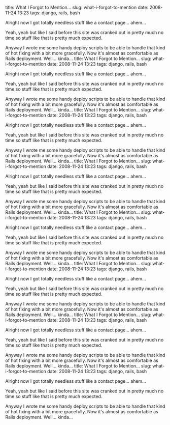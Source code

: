 title: What I Forgot to Mention…
slug: what-i-forgot-to-mention
date: 2008-11-24 13:23
tags: django, rails, bash

Alright now I got totally needless stuff like a contact page... ahem...

Yeah, yeah but like I said before this site was cranked out in pretty much no time so stuff like that is pretty much expected.

Anyway I wrote me some handy deploy scripts to be able to handle that kind of hot fixing with a bit more gracefully. Now it's almost as comfortable as Rails deployment. Well... kinda...
title: What I Forgot to Mention…
slug: what-i-forgot-to-mention
date: 2008-11-24 13:23
tags: django, rails, bash

Alright now I got totally needless stuff like a contact page... ahem...

Yeah, yeah but like I said before this site was cranked out in pretty much no time so stuff like that is pretty much expected.

Anyway I wrote me some handy deploy scripts to be able to handle that kind of hot fixing with a bit more gracefully. Now it's almost as comfortable as Rails deployment. Well... kinda...
title: What I Forgot to Mention…
slug: what-i-forgot-to-mention
date: 2008-11-24 13:23
tags: django, rails, bash

Alright now I got totally needless stuff like a contact page... ahem...

Yeah, yeah but like I said before this site was cranked out in pretty much no time so stuff like that is pretty much expected.

Anyway I wrote me some handy deploy scripts to be able to handle that kind of hot fixing with a bit more gracefully. Now it's almost as comfortable as Rails deployment. Well... kinda...
title: What I Forgot to Mention…
slug: what-i-forgot-to-mention
date: 2008-11-24 13:23
tags: django, rails, bash

Alright now I got totally needless stuff like a contact page... ahem...

Yeah, yeah but like I said before this site was cranked out in pretty much no time so stuff like that is pretty much expected.

Anyway I wrote me some handy deploy scripts to be able to handle that kind of hot fixing with a bit more gracefully. Now it's almost as comfortable as Rails deployment. Well... kinda...
title: What I Forgot to Mention…
slug: what-i-forgot-to-mention
date: 2008-11-24 13:23
tags: django, rails, bash

Alright now I got totally needless stuff like a contact page... ahem...

Yeah, yeah but like I said before this site was cranked out in pretty much no time so stuff like that is pretty much expected.

Anyway I wrote me some handy deploy scripts to be able to handle that kind of hot fixing with a bit more gracefully. Now it's almost as comfortable as Rails deployment. Well... kinda...
title: What I Forgot to Mention…
slug: what-i-forgot-to-mention
date: 2008-11-24 13:23
tags: django, rails, bash

Alright now I got totally needless stuff like a contact page... ahem...

Yeah, yeah but like I said before this site was cranked out in pretty much no time so stuff like that is pretty much expected.

Anyway I wrote me some handy deploy scripts to be able to handle that kind of hot fixing with a bit more gracefully. Now it's almost as comfortable as Rails deployment. Well... kinda...
title: What I Forgot to Mention…
slug: what-i-forgot-to-mention
date: 2008-11-24 13:23
tags: django, rails, bash

Alright now I got totally needless stuff like a contact page... ahem...

Yeah, yeah but like I said before this site was cranked out in pretty much no time so stuff like that is pretty much expected.

Anyway I wrote me some handy deploy scripts to be able to handle that kind of hot fixing with a bit more gracefully. Now it's almost as comfortable as Rails deployment. Well... kinda...
title: What I Forgot to Mention…
slug: what-i-forgot-to-mention
date: 2008-11-24 13:23
tags: django, rails, bash

Alright now I got totally needless stuff like a contact page... ahem...

Yeah, yeah but like I said before this site was cranked out in pretty much no time so stuff like that is pretty much expected.

Anyway I wrote me some handy deploy scripts to be able to handle that kind of hot fixing with a bit more gracefully. Now it's almost as comfortable as Rails deployment. Well... kinda...
